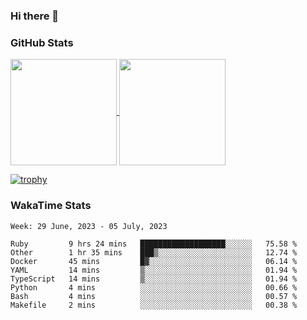 ### Hi there 👋

### GitHub Stats

<a href="https://github.com/anuraghazra/github-readme-stats">
  <img align="center" height="170px" src="https://github-readme-stats.vercel.app/api/top-langs/?username=tksfjt1024&layout=compact&count_private=true&show_icons=true&show_icons=true&theme=graywhite" />
</a>
<a href="https://github.com/anuraghazra/github-readme-stats">
  <img align="center" height="170px" src="https://github-readme-stats.vercel.app/api?username=tksfjt1024&count_private=true&show_icons=true&show_icons=true&theme=graywhite" />
</a>

[![trophy](https://github-profile-trophy.vercel.app/?username=tksfjt1024)](https://github.com/ryo-ma/github-profile-trophy)

### WakaTime Stats

<!--START_SECTION:waka-->
```text
Week: 29 June, 2023 - 05 July, 2023

Ruby         9 hrs 24 mins   ███████████████████░░░░░░   75.58 % 
Other        1 hr 35 mins    ███▒░░░░░░░░░░░░░░░░░░░░░   12.74 % 
Docker       45 mins         █▓░░░░░░░░░░░░░░░░░░░░░░░   06.14 % 
YAML         14 mins         ▒░░░░░░░░░░░░░░░░░░░░░░░░   01.94 % 
TypeScript   14 mins         ▒░░░░░░░░░░░░░░░░░░░░░░░░   01.94 % 
Python       4 mins          ░░░░░░░░░░░░░░░░░░░░░░░░░   00.66 % 
Bash         4 mins          ░░░░░░░░░░░░░░░░░░░░░░░░░   00.57 % 
Makefile     2 mins          ░░░░░░░░░░░░░░░░░░░░░░░░░   00.38 % 
```
<!--END_SECTION:waka-->
